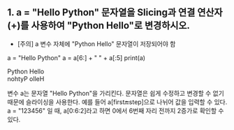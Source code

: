 ## 1. a = "Hello Python" 문자열을 Slicing과 연결 연산자 (+)를 사용하여 "Python Hello"로 변경하시오.
* [주의] a 변수 자체에 "Python Hello" 문자열이 저장되어야 함

a = "Hello Python"
a = a[6:] + " " + a[:5]
print(a)

Python Hello   
nohtyP olleH

변수 a는 문자열 "Hello Python"을 가리킨다. 문자열은 쉽게 수정하고 변경할 수 없기 때문에 슬라이싱을 사용한다. 예를 들어 a[first:end:step]으로 나뉘어 값을 입력할 수 있다. a = "123456" 일 때, a[0:6:2]라고 하면 0에서 6번째 자리 전까지 2증가로 확인할 수 있다.
